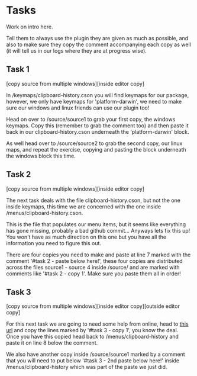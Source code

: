 # Tasks

Work on intro here.

Tell them to always use the plugin they are given as much as possible, and also to make sure they copy the comment accompanying each copy as well (it will tell us in our logs where they are at progress wise).

## Task 1
[copy source from multiple windows][inside editor copy]

In /keymaps/clipboard-history.cson you will find keymaps for our package, however, we only have keymaps for 'platform-darwin', we need to make sure our windows and linux friends can use our plugin too!

Head on over to /source/source1 to grab your first copy, the windows keymaps. Copy this (remember to grab the comment too) and then paste it back in our clipboard-history.cson underneath the 'platform-darwin' block.

As well head over to /source/source2 to grab the second copy, our linux maps, and repeat the exercise, copying and pasting the block underneath the windows block this time.

## Task 2
[copy source from multiple windows][inside editor copy]

The next task deals with the file clipboard-history.cson, but not the one inside keymaps, this time we are concerned with the one inside /menus/clipboard-history.cson.

This is the file that populates our menu items, but it seems like everything has gone missing, probably a bad github commit... Anyways lets fix this up! You won't have as much direction on this one but you have all the information you need to figure this out.

There are four copies you need to make and paste at line 7 marked with the comment '#task 2 - paste below here!', these four copies are distributed across the files source1 - source 4 inside /source/ and are marked with comments like '#task 2 - copy 1'. Make sure you paste them all in order!

## Task 3
[copy source from multiple windows][inside editor copy][outside editor copy]

For this next task we are going to need some help from online, head to [this url](https://raw.githubusercontent.com/cleebp/csc-510-group-g/master/apr1/experiment/base/source/onlineSource.md) and copy the lines marked by '#task 3 - copy 1', you know the deal. Once you have this copied head back to /menus/clipboard-history and paste it on line 8 below the comment.

We also have another copy inside /source/source1 marked by a comment that you will need to put below '#task 3 - 2nd paste below here!' inside /menus/clipboard-history which was part of the paste we just did. 
